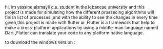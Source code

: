 hi, im yassine alsmayli c.s. student in the lebanese university and this project is made for simulating how the different prossecing algorithms will finish list of processes ,and with the ability to see the changes in every time given,this project is made with flutter ui ,Flutter is a framework that help to make a cross-platform applications by using a middle-man language named Dart ,Flutter can translate your code to any platform native language.

to download the windows version :
